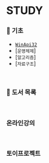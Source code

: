 #  STUDY 

### 📝 기초
   - [`WinApi32`](https://github.com/ktn1114/Study/)
   - [`운영체제`]
   - [`알고리즘`]
   - [`자료구조`]
<br>

### 📗 도서 목록

<br>

### 온라인강의

<br>

### 토이프로젝트

<br>
